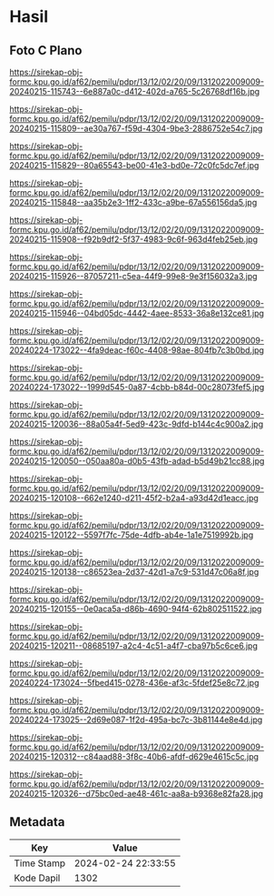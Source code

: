 # Hasil

## Foto C Plano

https://sirekap-obj-formc.kpu.go.id/af62/pemilu/pdpr/13/12/02/20/09/1312022009009-20240215-115743--6e887a0c-d412-402d-a765-5c26768df16b.jpg

https://sirekap-obj-formc.kpu.go.id/af62/pemilu/pdpr/13/12/02/20/09/1312022009009-20240215-115809--ae30a767-f59d-4304-9be3-2886752e54c7.jpg

https://sirekap-obj-formc.kpu.go.id/af62/pemilu/pdpr/13/12/02/20/09/1312022009009-20240215-115829--80a65543-be00-41e3-bd0e-72c0fc5dc7ef.jpg

https://sirekap-obj-formc.kpu.go.id/af62/pemilu/pdpr/13/12/02/20/09/1312022009009-20240215-115848--aa35b2e3-1ff2-433c-a9be-67a556156da5.jpg

https://sirekap-obj-formc.kpu.go.id/af62/pemilu/pdpr/13/12/02/20/09/1312022009009-20240215-115908--f92b9df2-5f37-4983-9c6f-963d4feb25eb.jpg

https://sirekap-obj-formc.kpu.go.id/af62/pemilu/pdpr/13/12/02/20/09/1312022009009-20240215-115926--87057211-c5ea-44f9-99e8-9e3f156032a3.jpg

https://sirekap-obj-formc.kpu.go.id/af62/pemilu/pdpr/13/12/02/20/09/1312022009009-20240215-115946--04bd05dc-4442-4aee-8533-36a8e132ce81.jpg

https://sirekap-obj-formc.kpu.go.id/af62/pemilu/pdpr/13/12/02/20/09/1312022009009-20240224-173022--4fa9deac-f60c-4408-98ae-804fb7c3b0bd.jpg

https://sirekap-obj-formc.kpu.go.id/af62/pemilu/pdpr/13/12/02/20/09/1312022009009-20240224-173022--1999d545-0a87-4cbb-b84d-00c28073fef5.jpg

https://sirekap-obj-formc.kpu.go.id/af62/pemilu/pdpr/13/12/02/20/09/1312022009009-20240215-120036--88a05a4f-5ed9-423c-9dfd-b144c4c900a2.jpg

https://sirekap-obj-formc.kpu.go.id/af62/pemilu/pdpr/13/12/02/20/09/1312022009009-20240215-120050--050aa80a-d0b5-43fb-adad-b5d49b21cc88.jpg

https://sirekap-obj-formc.kpu.go.id/af62/pemilu/pdpr/13/12/02/20/09/1312022009009-20240215-120108--662e1240-d211-45f2-b2a4-a93d42d1eacc.jpg

https://sirekap-obj-formc.kpu.go.id/af62/pemilu/pdpr/13/12/02/20/09/1312022009009-20240215-120122--5597f7fc-75de-4dfb-ab4e-1a1e7519992b.jpg

https://sirekap-obj-formc.kpu.go.id/af62/pemilu/pdpr/13/12/02/20/09/1312022009009-20240215-120138--c86523ea-2d37-42d1-a7c9-531d47c06a8f.jpg

https://sirekap-obj-formc.kpu.go.id/af62/pemilu/pdpr/13/12/02/20/09/1312022009009-20240215-120155--0e0aca5a-d86b-4690-94f4-62b802511522.jpg

https://sirekap-obj-formc.kpu.go.id/af62/pemilu/pdpr/13/12/02/20/09/1312022009009-20240215-120211--08685197-a2c4-4c51-a4f7-cba97b5c6ce6.jpg

https://sirekap-obj-formc.kpu.go.id/af62/pemilu/pdpr/13/12/02/20/09/1312022009009-20240224-173024--5fbed415-0278-436e-af3c-5fdef25e8c72.jpg

https://sirekap-obj-formc.kpu.go.id/af62/pemilu/pdpr/13/12/02/20/09/1312022009009-20240224-173025--2d69e087-1f2d-495a-bc7c-3b81144e8e4d.jpg

https://sirekap-obj-formc.kpu.go.id/af62/pemilu/pdpr/13/12/02/20/09/1312022009009-20240215-120312--c84aad88-3f8c-40b6-afdf-d629e4615c5c.jpg

https://sirekap-obj-formc.kpu.go.id/af62/pemilu/pdpr/13/12/02/20/09/1312022009009-20240215-120326--d75bc0ed-ae48-461c-aa8a-b9368e82fa28.jpg


## Metadata

| Key        | Value               |
| ---------- | ------------------- |
| Time Stamp | 2024-02-24 22:33:55 |
| Kode Dapil | 1302                |



